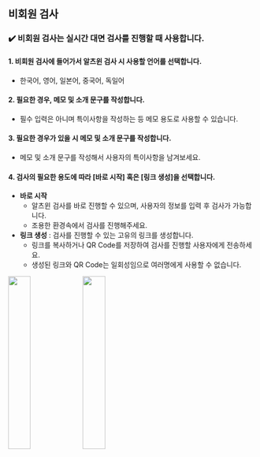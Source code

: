 ## 비회원 검사  
### :heavy_check_mark: 비회원 검사는 실시간 대면 검사를 진행할 때 사용합니다.  
#### 1. 비회원 검사에 들어가서 알츠윈 검사 시 사용할 언어를 선택합니다.  
- 한국어, 영어, 일본어, 중국어, 독일어 
#### 2. 필요한 경우, 메모 및 소개 문구를 작성합니다.  
- 필수 입력은 아니며 특이사항을 작성하는 등 메모 용도로 사용할 수 있습니다. 
#### 3. 필요한 경우가 있을 시 메모 및 소개 문구를 작성합니다.  
- 메모 및 소개 문구를 작성해서 사용자의 특이사항을 남겨보세요. 
#### 4. 검사의 필요한 용도에 따라 [바로 시작] 혹은 [링크 생성]을 선택합니다.
- **바로 시작**
    - 알츠윈 검사를 바로 진행할 수 있으며, 사용자의 정보를 입력 후 검사가 가능합니다.
    - 조용한 환경속에서 검사를 진행해주세요. 
- **링크 생성** : 검사를 진행할 수 있는 고유의 링크를 생성합니다.
    - 링크를 복사하거나 QR Code를 저장하여 검사를 진행할 사용자에게 전송하세요.
    - 생성된 링크와 QR Code는 일회성임으로 여러명에게 사용할 수 없습니다. 

<img src="https://github.com/spostudio/alzwin_docs/assets/138735314/1e4dbaea-90ac-44e5-8385-f49b180985c9.png" width="30%"/><img src="https://github.com/spostudio/alzwin_docs/assets/138735314/a151623c-52d6-4cc8-ace4-0f4815a6d2c2" width="30%"/>  
